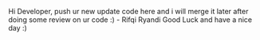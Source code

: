 Hi Developer, push ur new update code here and i will merge it later after doing some review on ur code :) - Rifqi Ryandi
Good Luck and have a nice day :)
